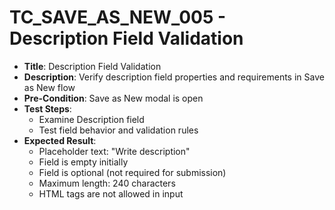 # TC_SAVE_AS_NEW_005 - Description Field Validation

* **Title**: Description Field Validation
* **Description**: Verify description field properties and requirements in Save as New flow
* **Pre-Condition**: Save as New modal is open
* **Test Steps**:
  * Examine Description field
  * Test field behavior and validation rules
* **Expected Result**:
  * Placeholder text: "Write description"
  * Field is empty initially
  * Field is optional (not required for submission)
  * Maximum length: 240 characters
  * HTML tags are not allowed in input